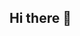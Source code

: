 ## Hi there 👋

<!--
**codewithAntony/codewithAntony** is a ✨ _special_ ✨ repository because its `README.md` (this file) appears on your GitHub profile.

Here are some ideas to get you started:

![github](https://img.shields.io/badge/GitHub-000000?style=for-the-badge&logo=GitHub&logoColor=white)]

- 🔭 I’m currently working on ...
- 🌱 I’m currently learning ...
- 👯 I’m looking to collaborate on ...
- 🤔 I’m looking for help with ...
- 💬 Ask me about ...
- 📫 How to reach me: ...
- 😄 Pronouns: ...
- ⚡ Fun fact: ...
-->
